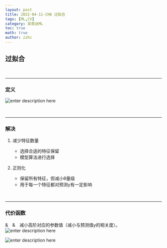 ```yaml
---
layout: post
title: 2022-04-11-CH6 过拟合 
tags: [ML,CV]
category: 吴恩达ML
toc: true
math: true
author: zzhc
---
```


## 过拟合
<br>

***
### 定义

![enter description here](http://img.zzhc321.xyz/blog/1649680231397.png)

<br>

***

### 解决

1. 减少特征数量
    - 选择合适的特征保留
    - 模型算法进行选择

2. 正则化
   - 保留所有特征，但减小θ量级
   - 用于每一个特征都对预测y有一定影响


<br>

***

### 代价函数

&&emsp;&&emsp;减小高阶对应的参数值（减小与预测值y的相关度）。
![enter description here](http://img.zzhc321.xyz/blog/1649683753808.png)

<i class="fas fa-tags"></i>

![enter description here](http://img.zzhc321.xyz/blog/1649684114111.png)